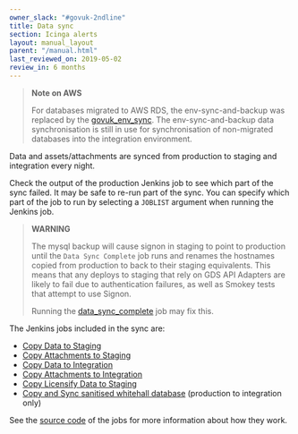 ```yaml
---
owner_slack: "#govuk-2ndline"
title: Data sync
section: Icinga alerts
layout: manual_layout
parent: "/manual.html"
last_reviewed_on: 2019-05-02
review_in: 6 months
---
```

> **Note on AWS**
>
> For databases migrated to AWS RDS, the env-sync-and-backup was replaced by the [govuk_env_sync](/manual/govuk-env-sync.html).
> The env-sync-and-backup data synchronisation is still in use for synchronisation of non-migrated
> databases into the integration environment.

Data and assets/attachments are synced from production to staging and integration every night.

Check the output of the production Jenkins job to see which part of the sync failed. It may be safe to re-run part of the sync. You can specify which part of the job to run by selecting a `JOBLIST` argument when running the Jenkins job.

> **WARNING**
>
> The mysql backup will cause signon in staging to point to production until the
> `Data Sync Complete` job runs and renames the hostnames copied from production
> to back to their staging equivalents.  This means that any deploys to staging
> that rely on GDS API Adapters are likely to fail due to authentication
> failures, as well as Smokey tests that attempt to use Signon.
>
>  Running the [data_sync_complete](https://deploy.staging.publishing.service.gov.uk/job/Data_Sync_Complete/) job may fix this.

The Jenkins jobs included in the sync are:

* [Copy Data to Staging](https://deploy.publishing.service.gov.uk/job/Copy_Data_to_Staging/)
* [Copy Attachments to Staging](https://deploy.publishing.service.gov.uk/job/Copy_Attachments_to_Staging/)
* [Copy Data to Integration](https://deploy.publishing.service.gov.uk/job/Copy_Data_to_Integration/)
* [Copy Attachments to Integration](https://deploy.publishing.service.gov.uk/job/Copy_Attachments_to_Integration/)
* [Copy Licensify Data to Staging](https://deploy.publishing.service.gov.uk/job/Copy_Licensify_Data_to_Staging/)
* [Copy and Sync sanitised whitehall database](https://deploy.publishing.service.gov.uk/job/copy_sanitised_whitehall_database/) (production to integration only)

See the [source code](https://github.com/alphagov/env-sync-and-backup/tree/master/jobs) of the jobs for more information about how they work.
